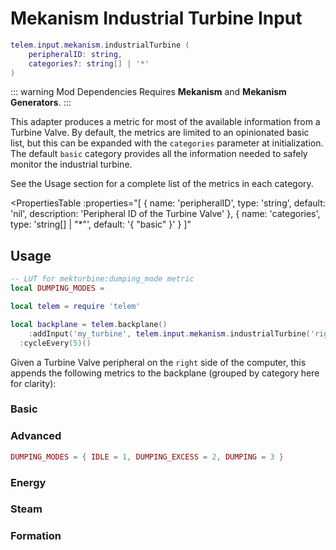 # Mekanism Industrial Turbine Input <RepoLink path="lib/input/mekanism/IndustrialTurbineInputAdapter.lua" />

```lua
telem.input.mekanism.industrialTurbine (
	peripheralID: string,
	categories?: string[] | '*'
)
```

::: warning Mod Dependencies
Requires **Mekanism** and **Mekanism Generators**.
:::

This adapter produces a metric for most of the available information from a Turbine Valve. By default, the metrics are limited to an opinionated basic list, but this can be expanded with the `categories` parameter at initialization. The default `basic` category provides all the information needed to safely monitor the industrial turbine.

See the Usage section for a complete list of the metrics in each category.

<PropertiesTable
  :properties="[
    {
      name: 'peripheralID',
      type: 'string',
      default: 'nil',
      description: 'Peripheral ID of the Turbine Valve'
    },
		{
			name: 'categories',
			type: 'string[] | &quot;*&quot;',
			default: '{ &quot;basic&quot; }'
		}
  ]"
>
<template v-slot:categories>

List of metric categories to query. The value `"*"` can be used to include all categories, which are listed below.

```lua
{ "basic", "advanced", "energy", "steam", "formation" }
```
</template>
</PropertiesTable>

## Usage

```lua
-- LUT for mekturbine:dumping_mode metric
local DUMPING_MODES = 

local telem = require 'telem'

local backplane = telem.backplane()
	:addInput('my_turbine', telem.input.mekanism.industrialTurbine('right', '*'))
  :cycleEvery(5)()
```

Given a Turbine Valve peripheral on the `right` side of the computer, this appends the following metrics to the backplane (grouped by category here for clarity):

### Basic

<MetricTable
  all-adapters="my_turbine"
  all-sources="right"
  :metrics="[
    {
      name: 'mekturbine:energy_filled_percentage',
      value: '0.0 - 1.0',
      adapter: 'my_turbine',
      source: 'right'
    },
    {
      name: 'mekturbine:energy_production_rate',
      value: '0.0 - inf',
      unit: 'FE/t',
      adapter: 'my_turbine',
      source: 'right'
    },
    {
      name: 'mekturbine:energy_max_production',
      value: '0.0 - inf',
      unit: 'FE/t',
      adapter: 'my_turbine',
      source: 'right'
    },
    {
      name: 'mekturbine:steam_filled_percentage',
      value: '0.0 - 1.0',
      adapter: 'my_turbine',
      source: 'right'
    }
  ]"
/>

### Advanced

```lua
DUMPING_MODES = { IDLE = 1, DUMPING_EXCESS = 2, DUMPING = 3 }
```

<MetricTable
  all-adapters="my_turbine"
  all-sources="right"
  :metrics="[
    {
      name: 'mekturbine:comparator_level',
      value: '0 - 15',
      adapter: 'my_turbine',
      source: 'right'
    },
    {
      name: 'mekturbine:dumping_mode',
      value: 'DUMPING_MODES value',
      adapter: 'my_turbine',
      source: 'right'
    },
    {
      name: 'mekturbine:flow_rate',
      value: '0.0 - inf',
      unit: 'B/t',
      adapter: 'my_turbine',
      source: 'right'
    },
    {
      name: 'mekturbine:max_flow_rate',
      value: '0.0 - inf',
      unit: 'B/t',
      adapter: 'my_turbine',
      source: 'right'
    }
  ]"
/>

### Energy

<MetricTable
  all-adapters="my_turbine"
  all-sources="right"
  :metrics="[
    {
      name: 'mekturbine:energy',
      value: '0.0 - inf',
      unit: 'FE',
      adapter: 'my_turbine',
      source: 'right'
    },
    {
      name: 'mekturbine:max_energy',
      value: '0.0 - inf',
      unit: 'FE',
      adapter: 'my_turbine',
      source: 'right'
    },
    {
      name: 'mekturbine:energy_needed',
      value: '0.0 - inf',
      unit: 'FE',
      adapter: 'my_turbine',
      source: 'right'
    }
  ]"
/>

### Steam

<MetricTable
  all-adapters="my_turbine"
  all-sources="right"
  :metrics="[
    {
      name: 'mekturbine:steam_input_rate',
      value: '0.0 - inf',
      unit: 'B/t'
    },
    {
      name: 'mekturbine:steam',
      value: '0.0 - inf',
      unit: 'B'
    },
    {
      name: 'mekturbine:steam_capacity',
      value: '0.0 - inf',
      unit: 'B'
    },
    {
      name: 'mekturbine:steam_needed',
      value: '0.0 - inf',
      unit: 'B'
    }
  ]"
/>

### Formation

<MetricTable
  all-adapters="my_turbine"
  all-sources="right"
  :metrics="[
    {
      name: 'mekturbine:formed',
      value: '0 or 1'
    },
    {
      name: 'mekturbine:height',
      value: '0 - inf',
      unit: 'm'
    },
    {
      name: 'mekturbine:length',
      value: '0 - inf',
      unit: 'm'
    },
    {
      name: 'mekturbine:width',
      value: '0 - inf',
      unit: 'm'
    },
    {
      name: 'mekturbine:blades',
      value: '0 - inf'
    },
    {
      name: 'mekturbine:coils',
      value: '0 - inf'
    },
    {
      name: 'mekturbine:condensers',
      value: '0 - inf'
    },
    {
      name: 'mekturbine:dispersers',
      value: '0 - inf'
    },
    {
      name: 'mekturbine:vents',
      value: '0 - inf'
    },
    {
      name: 'mekturbine:max_water_output',
      value: '0.0 - inf',
      unit: 'B/t'
    }
  ]"
/>